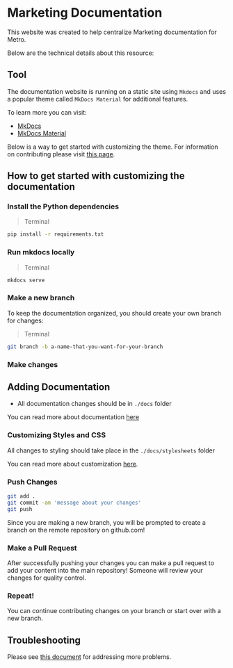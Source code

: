
# Marketing Documentation

This website was created to help centralize Marketing documentation for Metro.

Below are the technical details about this resource:

## Tool

The documentation website is running on a static site using  `Mkdocs` and uses a popular theme called `MkDocs Material` for additional features.

To learn more you can visit:

- [MkDocs](https://mkdocs.org//)
- [MkDocs Material](https://squidfunk.github.io/mkdocs-material/)

Below is a way to get started with customizing the theme. For information on contributing please visit [this page](https://lacmta.github.io/marketing-docs/_Getting-Started/1-getting_started/).
## How to get started with customizing the documentation

### Install the Python dependencies
>Terminal
```bash
pip install -r requirements.txt
```

### Run mkdocs locally
>Terminal
```bash
mkdocs serve
```
### Make a new branch
To keep the documentation organized, you should create your own branch for changes:
>Terminal
```bash
git branch -b a-name-that-you-want-for-your-branch
```
### Make changes

## Adding Documentation
- All documentation changes should be in `./docs` folder

You can read more about documentation [here](https://www.mkdocs.org/user-guide/writing-your-docs/#writing-with-markdown)

### Customizing Styles and CSS

All changes to styling should take place in the `./docs/stylesheets` folder

You can read more about customization [here](https://squidfunk.github.io/mkdocs-material/customization/#overriding-blocks-recommended).

### Push Changes
```bash
git add .
git commit -am 'message about your changes'
git push
```
Since you are making a new branch, you will be prompted to create a branch on the remote repository on github.com!

### Make a Pull Request
After successfully pushing your changes you can make a pull request to add your content into the main repository! Someone will review your changes for quality control.

### Repeat!
You can continue contributing changes on your branch or start over with a new branch.

## Troubleshooting
Please see [this document](troubleshooting.md) for addressing more problems.